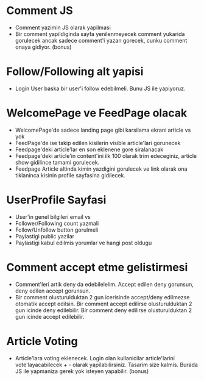# Comment JS
 + Comment yazimin JS olarak yapilmasi
 + Bir comment yapildiginda sayfa yenilenmeyecek comment yukarida gorulecek ancak sadece comment'i yazan gorecek, cunku comment onaya gidiyor. (bonus)

# Follow/Following alt yapisi
  + Login User baska bir user'i follow edebilmeli. Bunu JS ile yapiyoruz.

# WelcomePage ve FeedPage olacak
  + WelcomePage'de sadece landing page gibi karsilama ekrani article vs yok
  + FeedPage'de ise takip edilen kisilerin visible article'lari gorunecek
  + Feedpage'deki article'lar en son eklenene gore siralanacak
  + Feedpage'deki article'in content'ini ilk 100 olarak trim edeceginiz, article show gidilince tamami gorulecek.
  + Feedpage Article altinda kimin yazdigini gorulecek ve link olarak ona tiklaninca kisinin profile sayfasina gidilecek. 

# UserProfile Sayfasi
  + User'in genel bilgileri email vs
  + Follower/Following count yazmali
  + Follow/Unfollow button gorulmeli
  + Paylastigi public yazilar
  + Paylastigi kabul edilmis yorumlar ve hangi post oldugu

# Comment accept etme gelistirmesi
  + Comment'leri artik deny da edebilelelim. Accept edilen deny gorunsun, deny edilen accept gorunsun.
  + Bir comment olusturulduktan 2 gun icerisinde accept/deny edilmezse otomatik accept edilsin.
  Bir comment accept edilirse olusturulduktan 2 gun icinde deny edilebilir.
  Bir comment deny edilirse olusturulduktan 2 gun icinde accept edilebilir.
  

# Article Voting
  + Article'lara voting eklenecek. Login olan kullanicilar article'larini vote'layacabilecek + - olarak yapilabilirsiniz. Tasarim size kalmis. Burada JS ile yapmaniza gerek yok isteyen yapabilir. (bonus)

   